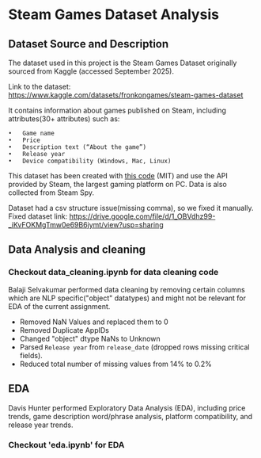 # Steam Games Dataset Analysis


## Dataset Source and Description
The dataset used in this project is the Steam Games Dataset originally sourced from Kaggle (accessed September 2025).

Link to the dataset: https://www.kaggle.com/datasets/fronkongames/steam-games-dataset

It contains information about games published on Steam, including attributes(30+ attributes) such as:

	•	Game name
	•	Price
	•	Description text (“About the game”)
	•	Release year
	•	Device compatibility (Windows, Mac, Linux)

This dataset has been created with [this code](https://github.com/FronkonGames/Steam-Games-Scraper) (MIT) and use the API provided by Steam, the largest gaming platform on PC. Data is also collected from Steam Spy.

Dataset had a csv structure issue(missing comma), so we fixed it manually. Fixed dataset link:  https://drive.google.com/file/d/1_OBVdhz99-_iKvFOKMgTmw0e69B6jymt/view?usp=sharing

## Data Analysis and cleaning

### Checkout data_cleaning.ipynb for data cleaning code

Balaji Selvakumar performed data cleaning by removing certain columns which are NLP specific("object" datatypes) and might not be relevant for EDA of the current assignment. 

- Removed NaN Values and replaced them to 0
- Removed Duplicate AppIDs
- Changed "object" dtype NaNs to Unknown
- Parsed `Release year` from `release_date` (dropped rows missing critical fields). 
- Reduced total number of missing values from 14% to 0.2% 

## EDA 

Davis Hunter performed Exploratory Data Analysis (EDA), including price trends, game description word/phrase analysis, platform compatibility, and release year trends.

### Checkout 'eda.ipynb' for EDA



